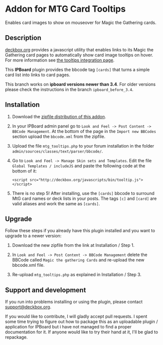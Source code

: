 Addon for MTG Card Tooltips
===========================

Enables card images to show on mouseover for Magic the Gathering cards.

Description
-----------

[deckbox.org](http://deckbox.org) provides a javascript utility that enables links to its 
Magic the Gathering card pages to automatically show card image tooltips on hover. 
For more information see [the tooltips integration page](http://deckbox.org/help/tooltips).

This **IPBoard** plugin provides the bbcode tag `[cards]` that turns a simple card list
into links to card pages. 

This branch works on __ipboard versions newer than 3.4__. For older versions please check the instructions in the branch `ipboard_before_3.4`.


Installation
------------

1. Download the [zipfile distribution of this addon](https://github.com/SebastianZaha/ipboard_mtg_tooltips/archive/master.zip).

2. In your IPBoard admin panel go to `Look and Feel -> Post Content -> BBCode Management`.
   At the bottom of the page in the `Import new BBCodes` section upload the `bbcode.xml` from
   the zipfile.
   
3. Upload the file `mtg_tooltips.php` to your forum installation in the folder 
   `admin/sources/classes/text/parser/bbcode/`.

4. Go to `Look and Feel -> Manage Skin sets and Templates`. Edit the file 
   `Global Templates / includeJS` and paste the following code at the bottom of it:
   
   ```
   <script src="http://deckbox.org/javascripts/bin/tooltip.js"></script>
   ```

5. There is no step 5! After installing, use the `[cards]` bbcode to surround MtG card names
   or deck lists in your posts. The tags `[c]` and `[card]` are valid aliases and work the same 
   as `[cards]`.


Upgrade
-------

Follow these steps if you already have this plugin installed and you want to upgrade to a 
newer version:

1. Download the new zipfile from the link at Installation / Step 1.

2. In `Look and Feel -> Post Content -> BBCode Management` delete the BBCode called 
   `Magic the gathering Cards` and re-upload the new bbcode.xml file.
   
3. Re-upload `mtg_tooltips.php` as explained in Installation / Step 3.



Support and development
-----------------------

If you run into problems installing or using the plugin, please contact 
[support@deckbox.org](mailto:support@deckbox.org).

If you would like to contribute, I will gladly accept pull requests. I spent some time 
trying to figure out how to package this as an uploadable plugin / application for IPBoard
but i have not managed to find a proper documentation for it. If anyone would like to 
try their hand at it, I'll be glad to repackage.
